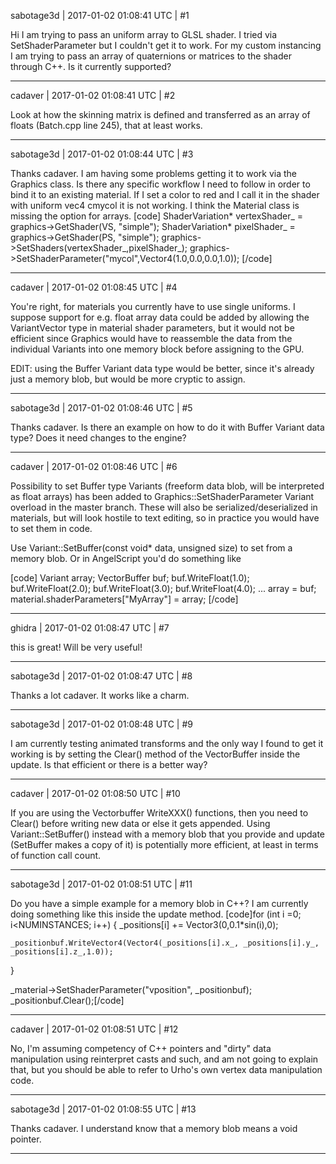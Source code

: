 sabotage3d | 2017-01-02 01:08:41 UTC | #1

Hi I am trying to pass an uniform array to GLSL shader. I tried via SetShaderParameter but I couldn't get it to work. For my custom instancing I am trying to pass an array of quaternions or matrices to the shader through C++. Is it currently supported?

-------------------------

cadaver | 2017-01-02 01:08:41 UTC | #2

Look at how the skinning matrix is defined and transferred as an array of floats (Batch.cpp line 245), that at least works.

-------------------------

sabotage3d | 2017-01-02 01:08:44 UTC | #3

Thanks cadaver. I am having some problems getting it to work via the Graphics class. Is there any specific workflow I need to follow in order to bind it to an existing material. If I set a color to red and I call it in the shader with uniform vec4 cmycol  it is not working. I think the Material class is missing the option for arrays. 
[code]
ShaderVariation*  vertexShader_ = graphics->GetShader(VS, "simple");
ShaderVariation*  pixelShader_ = graphics->GetShader(PS, "simple");
graphics->SetShaders(vertexShader_,pixelShader_);
graphics->SetShaderParameter("mycol",Vector4(1.0,0.0,0.0,1.0));
[/code]

-------------------------

cadaver | 2017-01-02 01:08:45 UTC | #4

You're right, for materials you currently have to use single uniforms. I suppose support for e.g. float array data could be added by allowing the VariantVector type in material shader parameters, but it would not be efficient since Graphics would have to reassemble the data from the individual Variants into one memory block before assigning to the GPU.

EDIT: using the Buffer Variant data type would be better, since it's already just a memory blob, but would be more cryptic to assign.

-------------------------

sabotage3d | 2017-01-02 01:08:46 UTC | #5

Thanks cadaver. Is there an example on how to do it with Buffer Variant data type? Does it need changes to the engine?

-------------------------

cadaver | 2017-01-02 01:08:46 UTC | #6

Possibility to set Buffer type Variants (freeform data blob, will be interpreted as float arrays) has been added to Graphics::SetShaderParameter Variant overload in the master branch. These will also be serialized/deserialized in materials, but will look hostile to text editing, so in practice you would have to set them in code.

Use Variant::SetBuffer(const void* data, unsigned size) to set from a memory blob. Or in AngelScript you'd do something like

[code]
    Variant array;
    VectorBuffer buf;
    buf.WriteFloat(1.0);
    buf.WriteFloat(2.0);
    buf.WriteFloat(3.0);
    buf.WriteFloat(4.0);
    ...
    array = buf;
    material.shaderParameters["MyArray"] = array;
[/code]

-------------------------

ghidra | 2017-01-02 01:08:47 UTC | #7

this is great!
Will be very useful!

-------------------------

sabotage3d | 2017-01-02 01:08:47 UTC | #8

Thanks a lot cadaver. It works like a charm.

-------------------------

sabotage3d | 2017-01-02 01:08:48 UTC | #9

I am currently testing animated transforms and the only way I found to get it working is by setting the Clear() method of the VectorBuffer inside the update. Is that efficient or there is a better way?

-------------------------

cadaver | 2017-01-02 01:08:50 UTC | #10

If you are using the Vectorbuffer WriteXXX() functions, then you need to Clear() before writing new data or else it gets appended. Using Variant::SetBuffer() instead with a memory blob that you provide and update (SetBuffer makes a copy of it) is potentially more efficient, at least in terms of function call count.

-------------------------

sabotage3d | 2017-01-02 01:08:51 UTC | #11

Do you have a simple example for a memory blob in C++? I am currently doing something like this inside the update method.
[code]for (int i =0; i<NUMINSTANCES; i++)
{
    _positions[i] += Vector3(0,0.1*sin(i),0);

    _positionbuf.WriteVector4(Vector4(_positions[i].x_, _positions[i].y_, _positions[i].z_,1.0));
}
    
_material->SetShaderParameter("vposition", _positionbuf);
_positionbuf.Clear();[/code]

-------------------------

cadaver | 2017-01-02 01:08:51 UTC | #12

No, I'm assuming competency of C++ pointers and "dirty" data manipulation using reinterpret casts and such, and am not going to explain that, but you should be able to refer to Urho's own vertex data manipulation code.

-------------------------

sabotage3d | 2017-01-02 01:08:55 UTC | #13

Thanks cadaver. I understand know that a memory blob means a void pointer.

-------------------------

